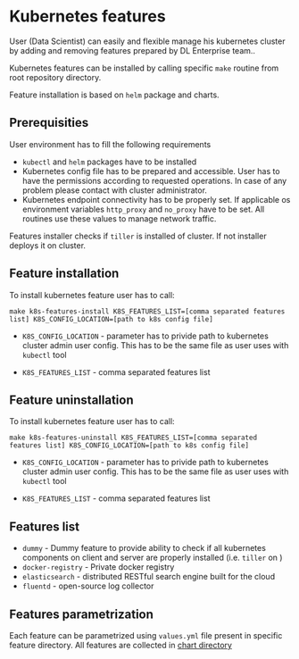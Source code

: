 # Kubernetes features

User (Data Scientist) can easily and flexible manage his kubernetes cluster by adding and
removing features prepared by DL Enterprise team..

Kubernetes features can be installed by calling specific `make` routine from root repository
directory.

Feature installation is based on `helm` package and charts.

## Prerequisities

User environment has to fill the following requirements
- `kubectl` and `helm` packages have to be installed
- Kubernetes config file has to be prepared and accessible. User has to have the permissions
according to requested operations. In case of any problem please contact with cluster administrator.
- Kubernetes endpoint connectivity has to be properly set. If applicable os environment variables
`http_proxy` and `no_proxy` have to be set. All routines use these values to manage network traffic.

Features installer checks if `tiller` is installed of cluster. If not installer deploys it on cluster.
 
## Feature installation
To install kubernetes feature user has to call:
```aidl
make k8s-features-install K8S_FEATURES_LIST=[comma separated features list] K8S_CONFIG_LOCATION=[path to k8s config file] 
```

- `K8S_CONFIG_LOCATION` - parameter has to privide path to kubernetes cluster admin user config. This has to be
the same file as user uses with `kubectl` tool

- `K8S_FEATURES_LIST` - comma separated features list

## Feature uninstallation
To install kubernetes feature user has to call:
```aidl
make k8s-features-uninstall K8S_FEATURES_LIST=[comma separated features list] K8S_CONFIG_LOCATION=[path to k8s config file] 
```

- `K8S_CONFIG_LOCATION` - parameter has to privide path to kubernetes cluster admin user config. This has to be
the same file as user uses with `kubectl` tool

- `K8S_FEATURES_LIST` - comma separated features list

## Features list
- `dummy` - Dummy feature to provide ability to check if all kubernetes components on client and server
are properly installed (i.e. `tiller` on )
- `docker-registry` - Private docker registry
- `elasticsearch` - distributed RESTful search engine built for the cloud 
- `fluentd` - open-source log collector

## Features parametrization
Each feature can be parametrized using `values.yml` file present in specific feature directory. All
features are collected in [chart directory](/k8s-features/charts)
